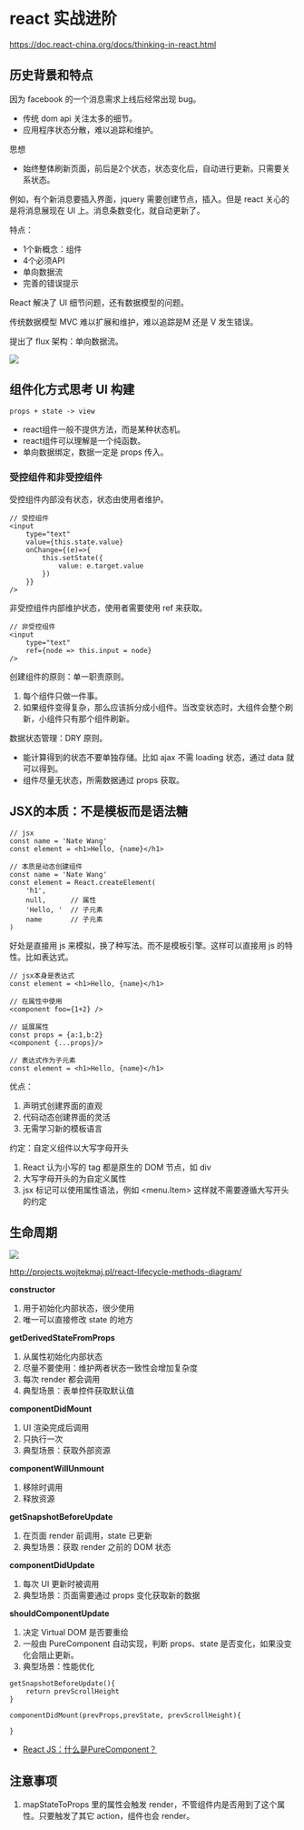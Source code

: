# react 实战进阶

https://doc.react-china.org/docs/thinking-in-react.html

## 历史背景和特点

因为 facebook 的一个消息需求上线后经常出现 bug。

- 传统 dom api 关注太多的细节。
- 应用程序状态分散，难以追踪和维护。

思想
- 始终整体刷新页面，前后是2个状态，状态变化后，自动进行更新。只需要关系状态。

例如，有个新消息要插入界面，jquery 需要创建节点，插入。但是 react 关心的是将消息展现在 UI 上。消息条数变化，就自动更新了。

特点：
- 1个新概念：组件
- 4个必须API
- 单向数据流
- 完善的错误提示

React 解决了 UI 细节问题，还有数据模型的问题。

传统数据模型 MVC 难以扩展和维护，难以追踪是M 还是 V 发生错误。

提出了 flux 架构：单向数据流。

![](./imgs/flux.png)


## 组件化方式思考 UI 构建

```
props + state -> view
```

- react组件一般不提供方法，而是某种状态机。
- react组件可以理解是一个纯函数。
- 单向数据绑定，数据一定是 props 传入。

### 受控组件和非受控组件

受控组件内部没有状态，状态由使用者维护。

```
// 受控组件
<input
    type="text"
    value={this.state.value}
    onChange={(e)=>{
        this.setState({
            value: e.target.value
        })
    }}
/>
```

非受控组件内部维护状态，使用者需要使用 ref 来获取。

```
// 非受控组件
<input
    type="text"
    ref={node => this.input = node}
/>
```

创建组件的原则：单一职责原则。
1. 每个组件只做一件事。
2. 如果组件变得复杂，那么应该拆分成小组件。当改变状态时，大组件会整个刷新，小组件只有那个组件刷新。

数据状态管理：DRY 原则。
- 能计算得到的状态不要单独存储。比如 ajax 不需 loading 状态，通过 data 就可以得到。
- 组件尽量无状态，所需数据通过 props 获取。


## JSX的本质：不是模板而是语法糖


```
// jsx
const name = 'Nate Wang'
const element = <h1>Hello, {name}</h1>

// 本质是动态创建组件
const name = 'Nate Wang'
const element = React.createElement(
    'h1',
    null,      // 属性
    'Hello, '  // 子元素
    name       // 子元素
)
```

好处是直接用 js 来模拟，换了种写法。而不是模板引擎。这样可以直接用 js 的特性。比如表达式。

```
// jsx本身是表达式
const element = <h1>Hello, {name}</h1>

// 在属性中使用
<component foo={1+2} />

// 延展属性
const props = {a:1,b:2}
<component {...props}/>

// 表达式作为子元素
const element = <h1>Hello, {name}</h1>
```

优点：
1. 声明式创建界面的直观
2. 代码动态创建界面的灵活
3. 无需学习新的模板语言

约定：自定义组件以大写字母开头
1. React 认为小写的 tag 都是原生的 DOM 节点，如 div
2. 大写字母开头的为自定义属性
3. jsx 标记可以使用属性语法，例如 <menu.Item> 这样就不需要遵循大写开头的约定

## 生命周期

![](./imgs/life.png)

http://projects.wojtekmaj.pl/react-lifecycle-methods-diagram/

**constructor**
1. 用于初始化内部状态，很少使用
2. 唯一可以直接修改 state 的地方

**getDerivedStateFromProps**
1. 从属性初始化内部状态
2. 尽量不要使用：维护两者状态一致性会增加复杂度
3. 每次 render 都会调用
4. 典型场景：表单控件获取默认值

**componentDidMount**
1. UI 渲染完成后调用
2. 只执行一次
3. 典型场景：获取外部资源 

**componentWillUnmount**
1. 移除时调用
2. 释放资源

**getSnapshotBeforeUpdate**
1. 在页面 render 前调用，state 已更新
2. 典型场景：获取 render 之前的 DOM 状态

**componentDidUpdate**
1. 每次 UI 更新时被调用
2. 典型场景：页面需要通过 props 变化获取新的数据

**shouldComponentUpdate**
1. 决定 Virtual DOM 是否要重绘
2. 一般由 PureComponent 自动实现，判断 props、state 是否变化，如果没变化会阻止更新。
3. 典型场景：性能优化


```
getSnapshotBeforeUpdate(){
    return prevScrollHeight
}

componentDidMount(prevProps,prevState, prevScrollHeight){

}
```

- [React JS：什么是PureComponent？](http://lucybain.com/blog/2018/react-js-pure-component/)


## 注意事项

1. mapStateToProps 里的属性会触发 render，不管组件内是否用到了这个属性。只要触发了其它 action，组件也会 render。







